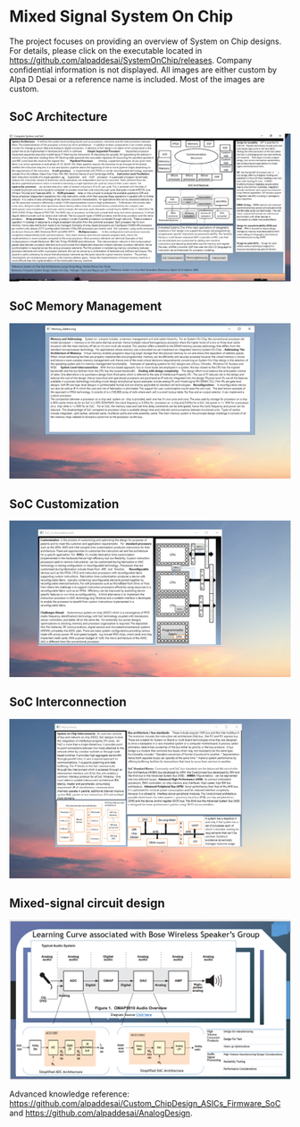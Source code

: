 # Mixed Signal System On Chip 

The project focuses on providing an overview of System on Chip designs. For details, please click on the executable located in https://github.com/alpaddesai/SystemOnChip/releases. Company confidential information is not displayed. All images are either custom by Alpa D Desai or a reference name is included. Most of the images are custom. 

## SoC Architecture
![image](SoC.png)

## SoC Memory Management
![image](MemoryAddressing.png)

## SoC Customization
![image](SoCCustomization.png)

## SoC Interconnection
![image](Interconnect.png)

## Mixed-signal circuit design 
![image](image.png)

Advanced knowledge reference: https://github.com/alpaddesai/Custom_ChipDesign_ASICs_Firmware_SoC and https://github.com/alpaddesai/AnalogDesign.
